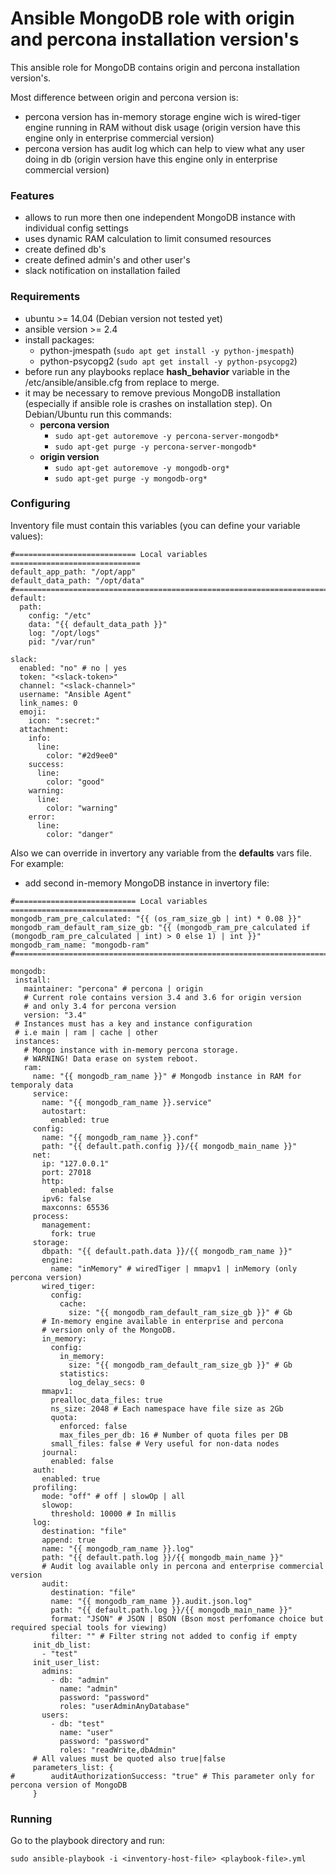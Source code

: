 # Ansible MongoDB role with origin and percona installation version's
This ansible role for MongoDB contains origin and percona installation version's.

Most difference between origin and percona version is:
 - percona version has in-memory storage engine wich is wired-tiger engine running in RAM without disk usage (origin version have this engine only in enterprise commercial version)
 - percona version has audit log which can help to view what any user doing in db (origin version have this engine only in enterprise commercial version)
 
### Features
 - allows to run more then one independent MongoDB instance with individual config settings
 - uses dynamic RAM calculation to limit consumed resources
 - create defined db's
 - create defined admin's and other user's
 - slack notification on installation failed

### Requirements
 - ubuntu >= 14.04 (Debian version not tested yet)
 - ansible version >= 2.4
 - install packages:
     - python-jmespath (```sudo apt get install -y python-jmespath```)
     - python-psycopg2 (```sudo apt get install -y python-psycopg2```)
 - before run any playbooks replace **hash_behavior** variable in the /etc/ansible/ansible.cfg from
  replace to merge.
 - it may be necessary to remove previous MongoDB installation (especially if ansible role is crashes on installation step).
On Debian/Ubuntu run this commands:
   - **percona version**
     - ```sudo apt-get autoremove -y percona-server-mongodb*```
     - ```sudo apt-get purge -y percona-server-mongodb*```
   - **origin version**
     - ```sudo apt-get autoremove -y mongodb-org*```
     - ```sudo apt-get purge -y mongodb-org*```
     
### Configuring
Inventory file must contain this variables (you can define your variable values):
```
#=========================== Local variables =============================
default_app_path: "/opt/app"
default_data_path: "/opt/data"
#=========================================================================
default:
  path:
    config: "/etc"
    data: "{{ default_data_path }}"
    log: "/opt/logs"
    pid: "/var/run"
    
slack:
  enabled: "no" # no | yes
  token: "<slack-token>"
  channel: "<slack-channel>"
  username: "Ansible Agent"
  link_names: 0
  emoji:
    icon: ":secret:"
  attachment:
    info:
      line:
        color: "#2d9ee0"
    success: 
      line:
        color: "good"
    warning:
      line:
        color: "warning"
    error:
      line:
        color: "danger"
```
Also we can override in invertory any variable from the **defaults** vars file.
For example:
 - add second in-memory MongoDB instance in invertory file:
 ```
#=========================== Local variables =============================
mongodb_ram_pre_calculated: "{{ (os_ram_size_gb | int) * 0.08 }}"
mongodb_ram_default_ram_size_gb: "{{ (mongodb_ram_pre_calculated if (mongodb_ram_pre_calculated | int) > 0 else 1) | int }}"
mongodb_ram_name: "mongodb-ram"
#=========================================================================

mongodb:
  install:
    maintainer: "percona" # percona | origin
    # Current role contains version 3.4 and 3.6 for origin version
    # and only 3.4 for percona version
    version: "3.4"
  # Instances must has a key and instance configuration
  # i.e main | ram | cache | other
  instances:
    # Mongo instance with in-memory percona storage.
    # WARNING! Data erase on system reboot.
    ram:
      name: "{{ mongodb_ram_name }}" # Mongodb instance in RAM for temporaly data
      service:
        name: "{{ mongodb_ram_name }}.service"
        autostart:
          enabled: true
      config:
        name: "{{ mongodb_ram_name }}.conf"
        path: "{{ default.path.config }}/{{ mongodb_main_name }}"
      net:
        ip: "127.0.0.1"
        port: 27018
        http:
          enabled: false     
        ipv6: false             
        maxconns: 65536   
      process:
        management:
          fork: true             
      storage:
        dbpath: "{{ default.path.data }}/{{ mongodb_ram_name }}"
        engine: 
          name: "inMemory" # wiredTiger | mmapv1 | inMemory (only percona version)
        wired_tiger:
          config:
            cache:
              size: "{{ mongodb_ram_default_ram_size_gb }}" # Gb
        # In-memory engine available in enterprise and percona
        # version only of the MongoDB.
        in_memory:
          config:
            in_memory:
              size: "{{ mongodb_ram_default_ram_size_gb }}" # Gb
            statistics:
              log_delay_secs: 0
        mmapv1:
          prealloc_data_files: true
          ns_size: 2048 # Each namespace have file size as 2Gb
          quota:
            enforced: false
            max_files_per_db: 16 # Number of quota files per DB
          small_files: false # Very useful for non-data nodes
        journal:
          enabled: false 
      auth:
        enabled: true 
      profiling:
        mode: "off" # off | slowOp | all
        slowop:
          threshold: 10000 # In millis
      log:
        destination: "file"
        append: true
        name: "{{ mongodb_ram_name }}.log"
        path: "{{ default.path.log }}/{{ mongodb_main_name }}"
        # Audit log available only in percona and enterprise commercial version
        audit:
          destination: "file"
          name: "{{ mongodb_ram_name }}.audit.json.log"
          path: "{{ default.path.log }}/{{ mongodb_main_name }}"
          format: "JSON" # JSON | BSON (Bson most perfomance choice but required special tools for viewing)
          filter: "" # Filter string not added to config if empty
      init_db_list:
        - "test"
      init_user_list:
        admins:
          - db: "admin"
            name: "admin"
            password: "password"
            roles: "userAdminAnyDatabase"
        users:
          - db: "test"
            name: "user"
            password: "password"
            roles: "readWrite,dbAdmin"
      # All values must be quoted also true|false
      parameters_list: {
#        auditAuthorizationSuccess: "true" # This parameter only for percona version of MongoDB
      }
 ```
     
### Running
Go to the playbook directory and run:
```
sudo ansible-playbook -i <inventory-host-file> <playbook-file>.yml
```
